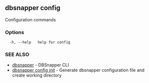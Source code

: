 ## dbsnapper config

Configuration commands

### Options

```
  -h, --help   help for config
```

### SEE ALSO

* [dbsnapper](/cmd/dbsnapper/)	 - DBSnapper CLI
* [dbsnapper config init](/cmd/dbsnapper_config_init/)	 - Generate dbsnapper configuration file and create working directory

